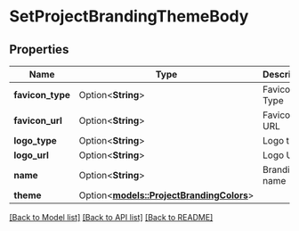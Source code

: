 # SetProjectBrandingThemeBody

## Properties

Name | Type | Description | Notes
------------ | ------------- | ------------- | -------------
**favicon_type** | Option<**String**> | Favicon Type | [optional]
**favicon_url** | Option<**String**> | Favicon URL | [optional]
**logo_type** | Option<**String**> | Logo type | [optional]
**logo_url** | Option<**String**> | Logo URL | [optional]
**name** | Option<**String**> | Branding name | [optional]
**theme** | Option<[**models::ProjectBrandingColors**](projectBrandingColors.md)> |  | [optional]

[[Back to Model list]](../README.md#documentation-for-models) [[Back to API list]](../README.md#documentation-for-api-endpoints) [[Back to README]](../README.md)


